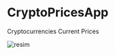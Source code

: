 # CryptoPricesApp
  Cryptocurrencies Current Prices<br/>
  
![resim](https://user-images.githubusercontent.com/104012238/205622829-6a6ade00-6492-48d5-a2f7-6cf0dc317880.jpg)
